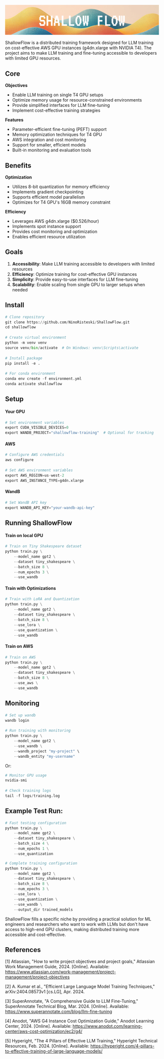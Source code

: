 <p align="center">
  <img src="assets/shallowflow1.png" alt="Alt text">
</p>

ShallowFlow is a distributed training framework designed for LLM training on cost-effective AWS GPU instances (g4dn.xlarge with NVIDIA T4). The project aims to make LLM training and fine-tuning accessible to developers with limited GPU resources.

## Core

**Objectives**
- Enable LLM training on single T4 GPU setups
- Optimize memory usage for resource-constrained environments
- Provide simplified interfaces for LLM fine-tuning
- Implement cost-effective training strategies

**Features**
- Parameter-efficient fine-tuning (PEFT) support
- Memory optimization techniques for T4 GPU
- AWS integration and cost monitoring
- Support for smaller, efficient models
- Built-in monitoring and evaluation tools

## Benefits

**Optimization**
- Utilizes 8-bit quantization for memory efficiency
- Implements gradient checkpointing
- Supports efficient model parallelism
- Optimizes for T4 GPU's 16GB memory constraint

**Efficiency**
- Leverages AWS g4dn.xlarge ($0.526/hour)
- Implements spot instance support
- Provides cost monitoring and optimization
- Enables efficient resource utilization

## Goals

1. **Accessibility**: Make LLM training accessible to developers with limited resources
2. **Efficiency**: Optimize training for cost-effective GPU instances
3. **Simplicity**: Provide easy-to-use interfaces for LLM fine-tuning
4. **Scalability**: Enable scaling from single GPU to larger setups when needed


## Install
```python
# Clone repository
git clone https://github.com/NinoRisteski/ShallowFlow.git
cd shallowflow

# Create virtual environment
python -m venv venv
source venv/bin/activate  # On Windows: venv\Scripts\activate

# Install package
pip install -e .

# For conda environment
conda env create -f environment.yml
conda activate shallowflow
```
## Setup
#### Your GPU
```python
# Set environment variables
export CUDA_VISIBLE_DEVICES=0
export WANDB_PROJECT="shallowflow-training"  # Optional for tracking
```

#### AWS
```python
# Configure AWS credentials
aws configure

# Set AWS environment variables
export AWS_REGION=us-west-2
export AWS_INSTANCE_TYPE=g4dn.xlarge
```
#### WandB
```python
# Set WandB API key
export WANDB_API_KEY="your-wandb-api-key"
```

## Running ShallowFlow

#### Train on local GPU
```python
# Train on Tiny Shakespeare dataset
python train.py \
    --model_name gpt2 \
    --dataset tiny_shakespeare \
    --batch_size 8 \
    --num_epochs 3 \
    --use_wandb
```
#### Train with Optimizations
```python
# Train with LoRA and Quantization
python train.py \
    --model_name gpt2 \
    --dataset tiny_shakespeare \
    --batch_size 8 \
    --use_lora \
    --use_quantization \
    --use_wandb
```
#### Train on AWS
```python
# Train on AWS
python train.py \
    --model_name gpt2 \
    --dataset tiny_shakespeare \
    --batch_size 8 \
    --use_aws \
    --use_wandb
```
## Monitoring 

```python
# Set up wandb
wandb login

# Run training with monitoring
python train.py \
    --model_name gpt2 \
    --use_wandb \
    --wandb_project "my-project" \
    --wandb_entity "my-username"
```
Or: 
```python
# Monitor GPU usage
nvidia-smi

# Check training logs
tail -f logs/training.log
```
## Example Test Run:
```python
# Fast testing configuration
python train.py \
    --model_name gpt2 \
    --dataset tiny_shakespeare \
    --batch_size 4 \
    --num_epochs 1 \
    --use_quantization
```
```python
# Complete training configuration
python train.py \
    --model_name gpt2 \
    --dataset tiny_shakespeare \
    --batch_size 8 \
    --num_epochs 3 \
    --use_lora \
    --use_quantization \
    --use_wandb \
    --output_dir trained_models
```
ShallowFlow fills a specific niche by providing a practical solution for ML engineers and researchers who want to work with LLMs but don't have access to high-end GPU clusters, making distributed training more accessible and cost-effective.

## References

[1] Atlassian, "How to write project objectives and project goals," Atlassian Work Management Guide, 2024. [Online]. Available: https://www.atlassian.com/work-management/project-management/project-objectives

[2] A. Kumar et al., "Efficient Large Language Model Training Techniques," arXiv:2404.08573v1 [cs.LG], Apr. 2024.

[3] SuperAnnotate, "A Comprehensive Guide to LLM Fine-Tuning," SuperAnnotate Technical Blog, Mar. 2024. [Online]. Available: https://www.superannotate.com/blog/llm-fine-tuning

[4] Anodot, "AWS G4 Instance Cost Optimization Guide," Anodot Learning Center, 2024. [Online]. Available: https://www.anodot.com/learning-center/aws-cost-optimization/ec2/g4/

[5] Hyperight, "The 4 Pillars of Effective LLM Training," Hyperight Technical Resources, Feb. 2024. [Online]. Available: https://hyperight.com/4-pillars-to-effective-training-of-large-language-models/